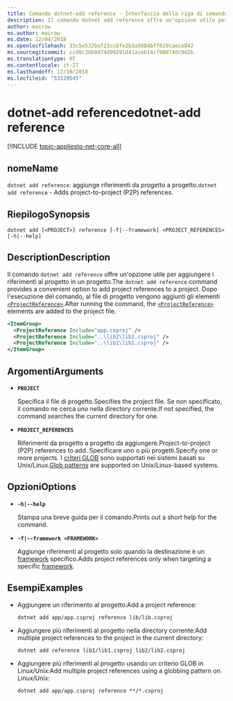 ```yaml
---
title: Comando dotnet-add reference - Interfaccia della riga di comando di .NET Core
description: Il comando dotnet add reference offre un'opzione utile per aggiungere riferimenti da progetto a progetto.
author: mairaw
ms.author: mairaw
ms.date: 12/04/2018
ms.openlocfilehash: 33c5e532baf23cc8fe2b3a5084bff029caece842
ms.sourcegitcommit: ccd8c36b0d74d99291d41aceb14cf98d74dc9d2b
ms.translationtype: HT
ms.contentlocale: it-IT
ms.lasthandoff: 12/10/2018
ms.locfileid: "53129545"
---
```

# <a name="dotnet-add-reference"></a><span data-ttu-id="f61da-103">dotnet-add reference</span><span class="sxs-lookup"><span data-stu-id="f61da-103">dotnet-add reference</span></span>

[!INCLUDE [topic-appliesto-net-core-all](../../../includes/topic-appliesto-net-core-all.md)]

## <a name="name"></a><span data-ttu-id="f61da-104">nome</span><span class="sxs-lookup"><span data-stu-id="f61da-104">Name</span></span>

<span data-ttu-id="f61da-105">`dotnet add reference`: aggiunge riferimenti da progetto a progetto.</span><span class="sxs-lookup"><span data-stu-id="f61da-105">`dotnet add reference` - Adds project-to-project (P2P) references.</span></span>

## <a name="synopsis"></a><span data-ttu-id="f61da-106">Riepilogo</span><span class="sxs-lookup"><span data-stu-id="f61da-106">Synopsis</span></span>

`dotnet add [<PROJECT>] reference [-f|--framework] <PROJECT_REFERENCES> [-h|--help]`

## <a name="description"></a><span data-ttu-id="f61da-107">Description</span><span class="sxs-lookup"><span data-stu-id="f61da-107">Description</span></span>

<span data-ttu-id="f61da-108">Il comando `dotnet add reference` offre un'opzione utile per aggiungere i riferimenti al progetto in un progetto.</span><span class="sxs-lookup"><span data-stu-id="f61da-108">The `dotnet add reference` command provides a convenient option to add project references to a project.</span></span> <span data-ttu-id="f61da-109">Dopo l'esecuzione del comando, al file di progetto vengono aggiunti gli elementi [`<ProjectReference>`](/visualstudio/msbuild/common-msbuild-project-items).</span><span class="sxs-lookup"><span data-stu-id="f61da-109">After running the command, the [`<ProjectReference>`](/visualstudio/msbuild/common-msbuild-project-items) elements are added to the project file.</span></span>

```xml
<ItemGroup>
  <ProjectReference Include="app.csproj" />
  <ProjectReference Include="..\lib2\lib2.csproj" />
  <ProjectReference Include="..\lib1\lib1.csproj" />
</ItemGroup>
```

## <a name="arguments"></a><span data-ttu-id="f61da-110">Argomenti</span><span class="sxs-lookup"><span data-stu-id="f61da-110">Arguments</span></span>

* **`PROJECT`**

  <span data-ttu-id="f61da-111">Specifica il file di progetto.</span><span class="sxs-lookup"><span data-stu-id="f61da-111">Specifies the project file.</span></span> <span data-ttu-id="f61da-112">Se non specificato, il comando ne cerca uno nella directory corrente.</span><span class="sxs-lookup"><span data-stu-id="f61da-112">If not specified, the command searches the current directory for one.</span></span>

* **`PROJECT_REFERENCES`**

  <span data-ttu-id="f61da-113">Riferimenti da progetto a progetto da aggiungere.</span><span class="sxs-lookup"><span data-stu-id="f61da-113">Project-to-project (P2P) references to add.</span></span> <span data-ttu-id="f61da-114">Specificare uno o più progetti.</span><span class="sxs-lookup"><span data-stu-id="f61da-114">Specify one or more projects.</span></span> <span data-ttu-id="f61da-115">I [criteri GLOB](https://en.wikipedia.org/wiki/Glob_(programming)) sono supportati nei sistemi basati su Unix/Linux.</span><span class="sxs-lookup"><span data-stu-id="f61da-115">[Glob patterns](https://en.wikipedia.org/wiki/Glob_(programming)) are supported on Unix/Linux-based systems.</span></span>

## <a name="options"></a><span data-ttu-id="f61da-116">Opzioni</span><span class="sxs-lookup"><span data-stu-id="f61da-116">Options</span></span>

* **`-h|--help`**

  <span data-ttu-id="f61da-117">Stampa una breve guida per il comando.</span><span class="sxs-lookup"><span data-stu-id="f61da-117">Prints out a short help for the command.</span></span>

* **`-f|--framework <FRAMEWORK>`**

  <span data-ttu-id="f61da-118">Aggiunge riferimenti al progetto solo quando la destinazione è un [framework](../../standard/frameworks.md) specifico.</span><span class="sxs-lookup"><span data-stu-id="f61da-118">Adds project references only when targeting a specific [framework](../../standard/frameworks.md).</span></span>

## <a name="examples"></a><span data-ttu-id="f61da-119">Esempi</span><span class="sxs-lookup"><span data-stu-id="f61da-119">Examples</span></span>

* <span data-ttu-id="f61da-120">Aggiungere un riferimento al progetto:</span><span class="sxs-lookup"><span data-stu-id="f61da-120">Add a project reference:</span></span>

  ```console
  dotnet add app/app.csproj reference lib/lib.csproj
  ```

* <span data-ttu-id="f61da-121">Aggiungere più riferimenti al progetto nella directory corrente:</span><span class="sxs-lookup"><span data-stu-id="f61da-121">Add multiple project references to the project in the current directory:</span></span>

  ```console
  dotnet add reference lib1/lib1.csproj lib2/lib2.csproj
  ```

* <span data-ttu-id="f61da-122">Aggiungere più riferimenti al progetto usando un criterio GLOB in Linux/Unix:</span><span class="sxs-lookup"><span data-stu-id="f61da-122">Add multiple project references using a globbing pattern on Linux/Unix:</span></span>

  ```console
  dotnet add app/app.csproj reference **/*.csproj
  ```